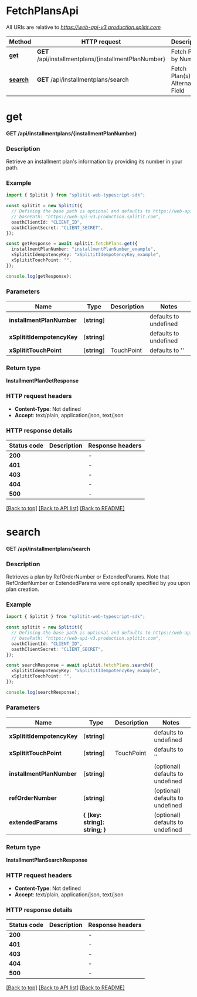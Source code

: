 # FetchPlansApi

All URIs are relative to *https://web-api-v3.production.splitit.com*

Method | HTTP request | Description
------------- | ------------- | -------------
[**get**](FetchPlansApi.md#get) | **GET** /api/installmentplans/{installmentPlanNumber} | Fetch Plan by Number
[**search**](FetchPlansApi.md#search) | **GET** /api/installmentplans/search | Fetch Plan(s) by Alternate Field


# **get**

#### **GET** /api/installmentplans/{installmentPlanNumber}

### Description
Retrieve an installment plan's information by providing its number in your path.

### Example


```typescript
import { Splitit } from "splitit-web-typescript-sdk";

const splitit = new Splitit({
  // Defining the base path is optional and defaults to https://web-api-v3.production.splitit.com
  // basePath: "https://web-api-v3.production.splitit.com",
  oauthClientId: "CLIENT_ID",
  oauthClientSecret: "CLIENT_SECRET",
});

const getResponse = await splitit.fetchPlans.get({
  installmentPlanNumber: "installmentPlanNumber_example",
  xSplititIdempotencyKey: "xSplititIdempotencyKey_example",
  xSplititTouchPoint: "",
});

console.log(getResponse);
```


### Parameters

Name | Type | Description  | Notes
------------- | ------------- | ------------- | -------------
 **installmentPlanNumber** | [**string**] |  | defaults to undefined
 **xSplititIdempotencyKey** | [**string**] |  | defaults to undefined
 **xSplititTouchPoint** | [**string**] | TouchPoint | defaults to ''


### Return type

**InstallmentPlanGetResponse**

### HTTP request headers

 - **Content-Type**: Not defined
 - **Accept**: text/plain, application/json, text/json


### HTTP response details
| Status code | Description | Response headers |
|-------------|-------------|------------------|
**200** |  |  -  |
**401** |  |  -  |
**403** |  |  -  |
**404** |  |  -  |
**500** |  |  -  |

[[Back to top]](#) [[Back to API list]](../README.md#documentation-for-api-endpoints) [[Back to README]](../README.md)

# **search**

#### **GET** /api/installmentplans/search

### Description
Retrieves a plan by RefOrderNumber or ExtendedParams. Note that RefOrderNumber or ExtendedParams were optionally specified by you upon plan creation.

### Example


```typescript
import { Splitit } from "splitit-web-typescript-sdk";

const splitit = new Splitit({
  // Defining the base path is optional and defaults to https://web-api-v3.production.splitit.com
  // basePath: "https://web-api-v3.production.splitit.com",
  oauthClientId: "CLIENT_ID",
  oauthClientSecret: "CLIENT_SECRET",
});

const searchResponse = await splitit.fetchPlans.search({
  xSplititIdempotencyKey: "xSplititIdempotencyKey_example",
  xSplititTouchPoint: "",
});

console.log(searchResponse);
```


### Parameters

Name | Type | Description  | Notes
------------- | ------------- | ------------- | -------------
 **xSplititIdempotencyKey** | [**string**] |  | defaults to undefined
 **xSplititTouchPoint** | [**string**] | TouchPoint | defaults to ''
 **installmentPlanNumber** | [**string**] |  | (optional) defaults to undefined
 **refOrderNumber** | [**string**] |  | (optional) defaults to undefined
 **extendedParams** | **{ [key: string]: string; }** |  | (optional) defaults to undefined


### Return type

**InstallmentPlanSearchResponse**

### HTTP request headers

 - **Content-Type**: Not defined
 - **Accept**: text/plain, application/json, text/json


### HTTP response details
| Status code | Description | Response headers |
|-------------|-------------|------------------|
**200** |  |  -  |
**401** |  |  -  |
**403** |  |  -  |
**404** |  |  -  |
**500** |  |  -  |

[[Back to top]](#) [[Back to API list]](../README.md#documentation-for-api-endpoints) [[Back to README]](../README.md)


